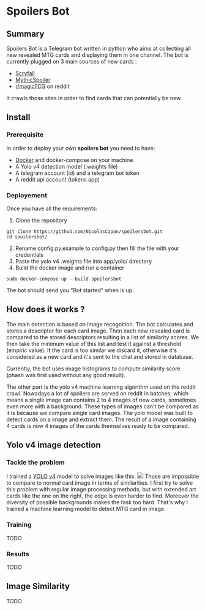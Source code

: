 # Spoilers Bot
## Summary
Spoilers Bot is a Telegram bot written in python who aims at collecting all new revealed MTG cards and displaying them in one channel.
The bot is currently plugged on 3 main sources of new cards :
- [Scryfall](https://scryfall.com/)
- [MythicSpoiler](https://mythicspoiler.com/)
- [r/magicTCG](https://www.reddit.com/r/magicTCG/) on reddit

It crawls those sites in order to find cards that can potentially be new.

## Install
### Prerequisite
In order to deploy your own **spoilers bot** you need to have:
- [Docker](https://www.docker.com/) and docker-compose on your machine.
- A Yolo v4 detection model (.weights file)
- A telegram account (id) and a telegram bot token
- A reddit api account (tokens app)

### Deployement
Once you have all the requirements:
1. Clone the repository
```
git clone https://github.com/NicolasCapon/spoilersbot.git
cd spoilersbot/
```
2. Rename config.py.example to config.py then fill the file with your credentials
3. Paste the yolo v4 .weights file into app/yolo/ directory
4. Build the docker image and run a container
```
sudo docker-compose up --build spoilersbot
```
The bot should send you "Bot started" when is up.

## How does it works ?
The main detection is based on image recognition. The bot calculates and stores a descriptor for each card image.
Then each new revealed card is compared to the stored descriptors resulting in a list of similarity scores. We then take the minimum value of this list and test it against a threshold (empiric value). If the card is too similar we discard it, otherwise it's considered as a new card and it's sent to the chat and stored in database.

Currently, the bot uses image histograms to compute similarity score (phash was first used without any good result).

The other part is the yolo v4 machine learning algorithm used on the reddit crawl. Nowadays a lot of spoilers are served on reddit in batches, which means a single image can contains 2 to 4 images of new cards, sometimes even more with a background. These types of images can't be compared as it is because we compare single card images. The yolo model was built to detect cards on a image and extract them. The result of a image containing 4 cards is now 4 images of the cards themselves ready to be compared.

## Yolo v4 image detection

### Tackle the problem
I trained a [YOLO v4](https://arxiv.org/abs/2004.10934) model to solve images like this:
![](https://i.redd.it/lef7sla7l6x51.jpg)
Those are impossible to compare to normal card image in terms of similarities.
I first try to solve this problem with regular image processing methods, but with extended art cards like the one on the right, the edge is even harder to find. Moreover the diversity of possible backgrounds makes the task too hard.
That's why I trained a machine learning model to detect MTG card in image.

### Training
TODO

### Results
TODO

## Image Similarity
TODO
